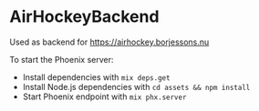 # AirHockeyBackend

Used as backend for https://airhockey.borjessons.nu

To start the Phoenix server:

- Install dependencies with `mix deps.get`
- Install Node.js dependencies with `cd assets && npm install`
- Start Phoenix endpoint with `mix phx.server`
